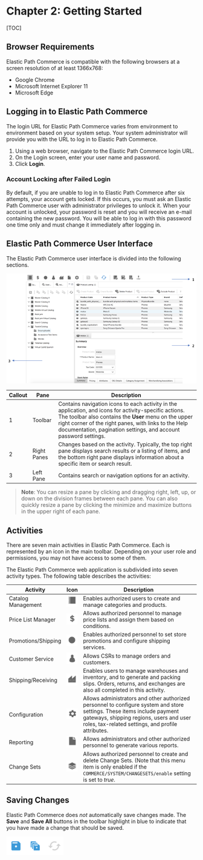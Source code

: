 # Chapter 2: Getting Started

[TOC]

## Browser Requirements
Elastic Path Commerce is compatible with the following browsers at a screen resolution of at least 1366x768:

- Google Chrome
- Microsoft Internet Explorer 11
- Microsoft Edge

## Logging in to Elastic Path Commerce

The login URL for Elastic Path Commerce varies from environment to environment based on your system setup. Your system administrator will provide you with the URL to log in to Elastic Path Commerce.

1. Using a web browser, navigate to the Elastic Path Commerce login URL.
2. On the Login screen, enter your user name and password.
3. Click **Login**.

### Account Locking after Failed Login

By default, if you are unable to log in to Elastic Path Commerce after six attempts, your account gets locked. If this occurs, you must ask an Elastic Path Commerce user with administrator privileges to unlock it. When your account is unlocked, your password is reset and you will receive an e-mail containing the new password. You will be able to log in with this password one time only and must change it immediately after logging in.

## Elastic Path Commerce User Interface

The Elastic Path Commerce user interface is divided into the following sections.

![](images/Ch02-01.png)

|Callout | Pane | Description |
|---  | ---     | ---         |
| 1 |Toolbar | Contains navigation icons to each activity in the application, and icons for activity-specific actions. The toolbar also contains the **User** menu on the upper right corner of the right panes, with links to the Help documentation, pagination settings, and account password settings. |
| 2| Right Panes | Changes based on the activity. Typically, the top right pane displays search results or a listing of items, and the bottom right pane displays information about a specific item or search result. |
| 3 | Left Pane | Contains search or navigation options for an activity. |


> **Note**: You can resize a pane by clicking and dragging right, left, up, or down on the division frames between each pane. You can also quickly resize a pane by clicking the minimize and maximize buttons in the upper right of each pane.

## Activities

There are seven main activities in Elastic Path Commerce. Each is represented by an icon in the main toolbar. Depending on your user role and permissions, you may not have access to some of them.

The Elastic Path Commerce web application is subdivided into seven activity types. The following table describes the activities:

| **Activity**       | Icon | **Description**                                 |
| ---                | ---  |  ---                                          |
| Catalog Management | ![](images/Ch02-04.png) | Enables authorized users to create and manage categories and products. |
| Price List Manager | ![](images/Ch02-06.png)| Allows authorized personnel to manage price lists and assign them based on conditions. |
| Promotions/Shipping    | ![](images/Ch02-08.png) | Enables authorized personnel to set store promotions and configure shipping services. |
| Customer Service   | ![](images/Ch02-03.png) | Allows CSRs to manage orders and customers. |
| Shipping/Receiving | ![](images/Ch02-07.png) | Enables users to manage warehouses and inventory, and to generate and packing slips. Orders, returns, and exchanges are also all completed in this activity. |
| Configuration      | ![](images/Ch02-05.png) | Allows administrators and other authorized personnel to configure system and store settings. These items include payment gateways, shipping regions, users and user roles, tax-related settings, and profile attributes. |
| Reporting      | ![](images/Ch02-10.png) | Allows administrators and other authorized personnel to generate various reports. |
| Change Sets        | ![](images/Ch02-09.png) | Allows authorized personnel to create and delete Change Sets. (Note that this menu item is only enabled if the `COMMERCE/SYSTEM/CHANGESETS/enable` setting is set to _true_. |

  <!--| Reporting          | | Allows users to generate and view various store reports. |-->


## Saving Changes

Elastic Path Commerce does _not_ automatically save changes made. The **Save** and **Save All** buttons in the toolbar highlight in blue to indicate that you have made a change that should be saved.

![](images/Ch02-02.png)
